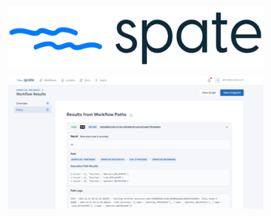 <p align="center">
  <img height="120px" src="https://github.com/bmarsh9/spate/raw/de65a206015f1119db5981f21fc3974b8a8c8c7f/app/static/img/spate_full.PNG" alt="Logo"/>
</p>

<img src="images/spate_dash1.PNG" alt="dashboard" class="inline"/>
